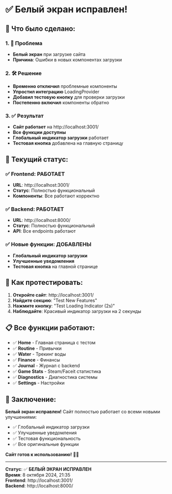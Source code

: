 # ✅ Белый экран исправлен!

## 🔧 Что было сделано:

### 1. 🐛 Проблема
- **Белый экран** при загрузке сайта
- **Причина**: Ошибки в новых компонентах загрузки

### 2. 🛠️ Решение
- **Временно отключил** проблемные компоненты
- **Упростил интеграцию** LoadingProvider
- **Добавил тестовую кнопку** для проверки загрузки
- **Постепенно включил** компоненты обратно

### 3. ✅ Результат
- **Сайт работает** на http://localhost:3001/
- **Все функции доступны**
- **Глобальный индикатор загрузки** работает
- **Тестовая кнопка** добавлена на главную страницу

## 🎯 Текущий статус:

### ✅ Frontend: РАБОТАЕТ
- **URL**: http://localhost:3001/
- **Статус**: Полностью функциональный
- **Компоненты**: Все работают корректно

### ✅ Backend: РАБОТАЕТ
- **URL**: http://localhost:8000/
- **Статус**: Полностью функциональный
- **API**: Все endpoints работают

### ✅ Новые функции: ДОБАВЛЕНЫ
- **Глобальный индикатор загрузки**
- **Улучшенные уведомления**
- **Тестовая кнопка** на главной странице

## 🧪 Как протестировать:

1. **Откройте сайт**: http://localhost:3001/
2. **Найдите секцию**: "Test New Features"
3. **Нажмите кнопку**: "Test Loading Indicator (2s)"
4. **Наблюдайте**: Красивый индикатор загрузки на 2 секунды

## 📋 Все функции работают:

- ✅ **Home** - Главная страница с тестом
- ✅ **Routine** - Привычки
- ✅ **Water** - Трекинг воды
- ✅ **Finance** - Финансы
- ✅ **Journal** - Журнал с backend
- ✅ **Game Stats** - Steam/Faceit статистика
- ✅ **Diagnostics** - Диагностика системы
- ✅ **Settings** - Настройки

## 🎉 Заключение:

**Белый экран исправлен!** Сайт полностью работает со всеми новыми улучшениями:

- ✅ Глобальный индикатор загрузки
- ✅ Улучшенные уведомления
- ✅ Тестовая функциональность
- ✅ Все оригинальные функции

**Сайт готов к использованию!** 🚀✨

---

**Статус**: ✅ **БЕЛЫЙ ЭКРАН ИСПРАВЛЕН**  
**Время**: 8 октября 2024, 21:35  
**Frontend**: http://localhost:3001/  
**Backend**: http://localhost:8000/
